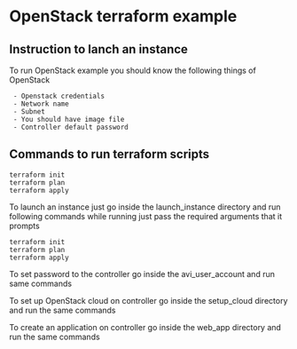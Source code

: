 # OpenStack terraform example

## Instruction to lanch an instance 

To run OpenStack example you should know the following things of OpenStack
```
 - Openstack credentials
 - Network name
 - Subnet 
 - You should have image file 
 - Controller default password
```

## Commands to run terraform scripts 
```
terraform init
terraform plan
terraform apply
```

To launch an instance just go inside the launch_instance directory and run following commands while running just pass the required arguments that it prompts
```
terraform init
terraform plan
terraform apply
```

To set password to the controller go inside the avi_user_account and run same commands

To set up OpenStack cloud on controller go inside the setup_cloud directory and run the same commands

To create an application on controller go inside the web_app directory and run the same commands 


